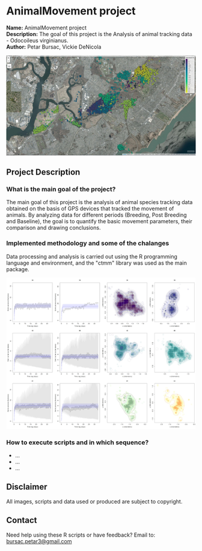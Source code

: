 # AnimalMovement project

**Name:** AnimalMovement project  
**Description:** The goal of this project is the Analysis of animal tracking data - Odocoileus virginianus.         
**Author:** Petar Bursac, Vickie DeNicola


![Example - map of events](www/img1.JPG)


## Project Description

### What is the main goal of the project?

The main goal of this project is the analysis of animal species tracking data obtained on the basis of GPS devices that tracked the movement of animals. By analyzing data for different periods (Breeding, Post Breeding and Baseline), the goal is to quantify the basic movement parameters, their comparison and drawing conclusions. 


### Implemented methodology and some of the chalanges

Data processing and analysis is carried out using the R programming language and environment, and the "ctmm" library was used as the main package.

![Example - variograms and AKDE](www/img3.jpg)



### How to execute scripts and in which sequence?

- ...
- ...
- ...


## Disclaimer

All images, scripts and data used or produced are subject to copyright.

## Contact

Need help using these R scripts or have feedback? Email to:
<bursac.petar3@gmail.com>
